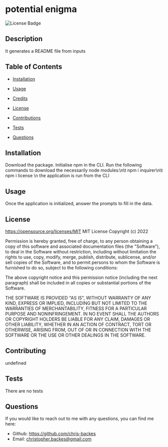 # potential enigma

![License Badge](https://img.shields.io/github/license/chris-backes/potential-enigma)

## Description

It generates a README file from inputs

## Table of Contents

- [Installation](#installation)
- [Usage](#usage)

- [Credits](#credits)
- [License](#license)
- [Contributions](#contributions)
- [Tests](#tests)
- [Questions](#questions)

## Installation

Download the package. Initialise npm in the CLI. Run the following commands to download the necessarily node modules:\n\t npm i inquirer\n\t npm i license \n the application is run from the CLI

## Usage

Once the application is initialized, answer the prompts to fill in the data.

## License

https://opensource.org/licenses/MIT
MIT License Copyright (c) 2022 <author>

Permission is hereby granted, free of charge, to any person obtaining a copy of this software and associated documentation files (the "Software"), to deal in the Software without restriction, including without limitation the rights to use, copy, modify, merge, publish, distribute, sublicense, and/or sell copies of the Software, and to permit persons to whom the Software is furnished to do so, subject to the following conditions:

The above copyright notice and this permission notice (including the next paragraph) shall be included in all copies or substantial portions of the Software.

THE SOFTWARE IS PROVIDED "AS IS", WITHOUT WARRANTY OF ANY KIND, EXPRESS OR IMPLIED, INCLUDING BUT NOT LIMITED TO THE WARRANTIES OF MERCHANTABILITY, FITNESS FOR A PARTICULAR PURPOSE AND NONINFRINGEMENT. IN NO EVENT SHALL THE AUTHORS OR COPYRIGHT HOLDERS BE LIABLE FOR ANY CLAIM, DAMAGES OR OTHER LIABILITY, WHETHER IN AN ACTION OF CONTRACT, TORT OR OTHERWISE, ARISING FROM, OUT OF OR IN CONNECTION WITH THE SOFTWARE OR THE USE OR OTHER DEALINGS IN THE SOFTWARE.

## Contributing

undefined

## Tests

There are no tests

## Questions

If you would like to reach out to me with any questions, you can find me here:

- Github: https://github.com/chris-backes
- Email: christopher.backes@gmail.com
